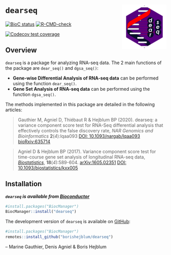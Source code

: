 
<!-- README.md is generated from README.Rmd. Please edit that file -->

# `dearseq` <a><img src='man/figures/logo.svg' align="right" height="139" /></a>

<!-- [![CRAN_Status_Badge](http://www.r-pkg.org/badges/version/dearseq)](https://cran.r-project.org/package=dearseq) -->

[![BioC
status](http://www.bioconductor.org/shields/build/release/bioc/dearseq.svg)](https://bioconductor.org/checkResults/release/bioc-LATEST/dearseq)
[![R-CMD-check](https://github.com/borishejblum/dearseq/workflows/R-CMD-check/badge.svg)](https://github.com/borishejblum/dearseq/actions)
<!-- [![Travis-CI Build Status](https://travis-ci.org/borishejblum/dearseq.svg?branch=master)](https://travis-ci.org/borishejblum/dearseq) -->
<!-- [![AppVeyor Build Status](https://ci.appveyor.com/api/projects/status/github/borishejblum/dearseq?branch=master&svg=true)](https://ci.appveyor.com/project/borishejblum/dearseq) -->
[![Codecov test
coverage](https://codecov.io/gh/borishejblum/dearseq/branch/master/graph/badge.svg)](https://codecov.io/gh/borishejblum/dearseq?branch=master)
<!-- [![Downloads](https://cranlogs.r-pkg.org/badges/dearseq?color=blue)](https://www.r-pkg.org/pkg/dearseq) -->

## Overview

`dearseq` is a package for analyzing RNA-seq data. The 2 main functions
of the package are `dear_seq()` and `dgsa_seq()`:

-   **Gene-wise Differential Analysis of RNA-seq data** can be performed
    using the function `dear_seq()`.
-   **Gene Set Analysis of RNA-seq data** can be performed using the
    function `dgsa_seq()`.

The methods implemented in this package are detailed in the following
articles:

> Gauthier M, Agniel D, Thiébaut R & Hejblum BP (2020). dearseq: a
> variance component score test for RNA-Seq differential analysis that
> effectively controls the false discovery rate, *NAR Genomics and
> Bioinformatics* **2**(*4*):lqaa093 [DOI:
> 10.1093/nargab/lqaa093](https://doi.org/10.1101/10.1093/nargab/lqaa093)
> [bioRxiv:635714](https://www.biorxiv.org/content/10.1101/635714v1)

> Agniel D & Hejblum BP (2017). Variance component score test for
> time-course gene set analysis of longitudinal RNA-seq data,
> [*Biostatistics*](https://academic.oup.com/biostatistics/article-abstract/18/4/589/3065599),
> **18**(*4*):589-604.
> [arXiv:1605.02351](https://arxiv.org/abs/1605.02351v4) [DOI:
> 10.1093/biostatistics/kxx005](https://doi.org/10.1093/biostatistics/kxx005)

## Installation

***`dearseq` is available from
[Bioconductor](http://www.bioconductor.org)***

``` r
#install.packages("BiocManager")
BiocManager::install("dearseq")
```

The development version of `dearseq` is available on
[GitHub](https://github.com/borishejblum/dearseq):

``` r
#install.packages("BiocManager")
remotes::install_github("borishejblum/dearseq")
```

– Marine Gauthier, Denis Agniel & Boris Hejblum
